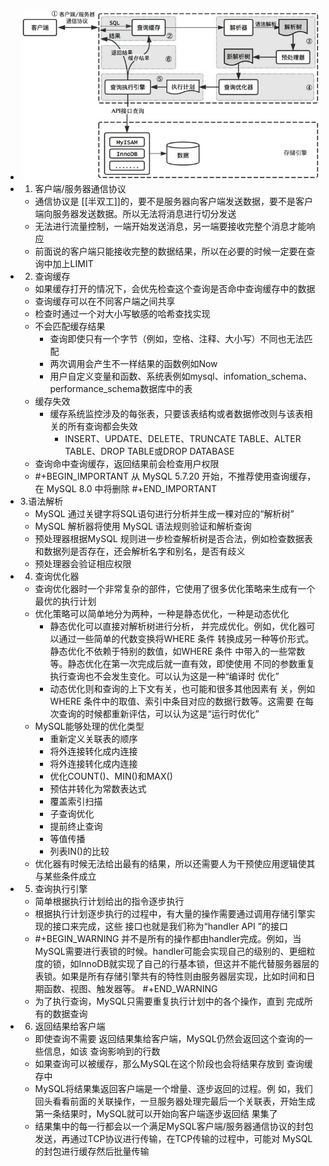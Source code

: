 - ![image.png](../assets/image_1649777185007_0.png)
- 1. 客户端/服务器通信协议
	- 通信协议是 [[半双工]]的，要不是服务器向客户端发送数据，要不是客户端向服务器发送数据。所以无法将消息进行切分发送
	- 无法进行流量控制，一端开始发送消息，另一端要接收完整个消息才能响应
	- 前面说的客户端只能接收完整的数据结果，所以在必要的时候一定要在查询中加上LIMIT
- 2. 查询缓存
	- 如果缓存打开的情况下，会优先检查这个查询是否命中查询缓存中的数据
	- 查询缓存可以在不同客户端之间共享
	- 检查时通过一个对大小写敏感的哈希查找实现
	- 不会匹配缓存结果
		- 查询即使只有一个字节（例如，空格、注释、大小写）不同也无法匹配
		- 两次调用会产生不一样结果的函数例如Now
		- 用户自定义变量和函数、系统表例如mysql、infomation_schema、performance_schema数据库中的表
	- 缓存失效
		- 缓存系统监控涉及的每张表，只要该表结构或者数据修改则与该表相关的所有查询都会失效
			- INSERT、UPDATE、DELETE、TRUNCATE TABLE、ALTER TABLE、DROP TABLE或DROP DATABASE
	- 查询命中查询缓存，返回结果前会检查用户权限
	- #+BEGIN_IMPORTANT
	  从 MySQL 5.7.20 开始，不推荐使用查询缓存，在 MySQL 8.0 中将删除
	  #+END_IMPORTANT
- 3.语法解析
	- MySQL 通过关键字将SQL语句进行分析并生成一棵对应的“解析树”
	- MySQL 解析器将使用 MySQL 语法规则验证和解析查询
	- 预处理器根据MySQL 规则进一步检查解析树是否合法，例如检查数据表和数据列是否存在，还会解析名字和别名，是否有歧义
	- 预处理器会验证相应权限
- 4. 查询优化器
	- 查询优化器时一个非常复杂的部件，它使用了很多优化策略来生成有一个最优的执行计划
	- 优化策略可以简单地分为两种，一种是静态优化，一种是动态优化
		- 静态优化可以直接对解析树进行分析， 并完成优化。例如，优化器可以通过一些简单的代数变换将WHERE 条件 转换成另一种等价形式。静态优化不依赖于特别的数值，如WHERE 条件 中带入的一些常数等。静态优化在第一次完成后就一直有效，即使使用 不同的参数重复执行查询也不会发生变化。可以认为这是一种“编译时 优化”
		- 动态优化则和查询的上下文有关，也可能和很多其他因素有 关，例如WHERE 条件中的取值、索引中条目对应的数据行数等。这需要 在每次查询的时候都重新评估，可以认为这是“运行时优化”
	- MySQL能够处理的优化类型
		- 重新定义关联表的顺序
		- 将外连接转化成内连接
		- 将外连接转化成内连接
		- 优化COUNT()、MIN()和MAX()
		- 预估并转化为常数表达式
		- 覆盖索引扫描
		- 子查询优化
		- 提前终止查询
		- 等值传播
		- 列表IN()的比较
	- 优化器有时候无法给出最有的结果，所以还需要人为干预使应用逻辑使其与某些条件成立
- 5. 查询执行引擎
	- 简单根据执行计划给出的指令逐步执行
	- 根据执行计划逐步执行的过程中，有大量的操作需要通过调用存储引擎实现的接口来完成，这些 接口也就是我们称为“handler API ”的接口
	- #+BEGIN_WARNING
	  并不是所有的操作都由handler完成。例如，当MySQL需要进行表锁的时候。handler可能会实现自己的级别的、更细粒度的锁，如InnoDB就实现了自己的行基本锁，但这并不能代替服务器层的表锁。如果是所有存储引擎共有的特性则由服务器层实现，比如时间和日期函数、视图、触发器等。
	  #+END_WARNING
	- 为了执行查询，MySQL只需要重复执行计划中的各个操作，直到 完成所有的数据查询
- 6. 返回结果给客户端
	- 即使查询不需要 返回结果集给客户端，MySQL仍然会返回这个查询的一些信息，如该 查询影响到的行数
	- 如果查询可以被缓存，那么MySQL在这个阶段也会将结果存放到 查询缓存中
	- MySQL将结果集返回客户端是一个增量、逐步返回的过程。例 如，我们回头看看前面的关联操作，一旦服务器处理完最后一个关联表，开始生成第一条结果时，MySQL就可以开始向客户端逐步返回结 果集了
	- 结果集中的每一行都会以一个满足MySQL客户端/服务器通信协议的封包发送，再通过TCP协议进行传输，在TCP传输的过程中，可能对 MySQL的封包进行缓存然后批量传输